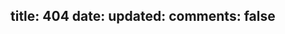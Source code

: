 title: 404
date: 
updated: 
comments: false
---
<script type="text/javascript" src="http://qzonestyle.gtimg.cn/qzone_v6/lostchild/search_children.js" charset="utf-8"></script>
